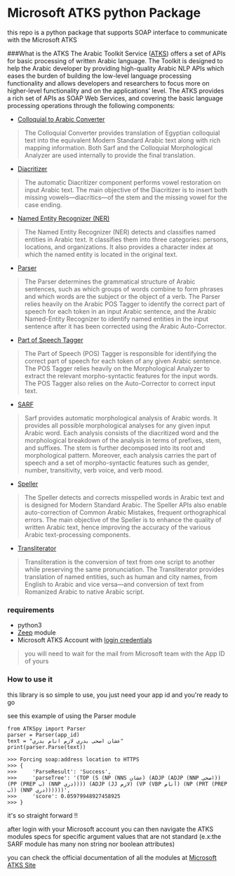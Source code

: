 # Microsoft ATKS python Package 
this repo is a python package that supports SOAP interface to communicate with the Microsoft ATKS 

###What is the ATKS
The Arabic Toolkit Service ([ATKS](https://www.microsoft.com/en-us/research/project/arabic-toolkit-service-atks/?from=http%3A%2F%2Fresearch.microsoft.com%2Fen-us%2Fprojects%2Fatks%2F)) offers a set of APIs for basic processing of written Arabic language. The Toolkit is designed to help the Arabic developer by providing high-quality Arabic NLP APIs which eases the burden of building the low-level language processing functionality and allows developers and researchers to focus more on higher-level functionality and on the applications’ level. The ATKS provides a rich set of APIs as SOAP Web Services, and covering the basic language processing operations through the following components: 
* [Colloquial to Arabic Converter](https://www.microsoft.com/en-us/research/project/colloquial-to-arabic-converter/) 
> The Colloquial Converter provides translation of Egyptian colloquial text into the equivalent Modern Standard Arabic text along with rich mapping information. Both Sarf and the Colloquial Morphological Analyzer are used internally to provide the final translation.
* [Diacritizer](https://www.microsoft.com/en-us/research/project/diacritizer/)
> The automatic Diacritizer component performs vowel restoration on input Arabic text. The main objective of the Diacritizer is to insert both missing vowels—diacritics—of the stem and the missing vowel for the case ending.
* [Named Entity Recognizer (NER)](https://www.microsoft.com/en-us/research/project/named-entity-recognizer-ner/)
> The Named Entity Recognizer (NER) detects and classifies named entities in Arabic text. It classifies them into three categories: persons, locations, and organizations. It also provides a character index at which the named entity is located in the original text.
* [Parser](https://www.microsoft.com/en-us/research/project/parser/)
> The Parser determines the grammatical structure of Arabic sentences, such as which groups of words combine to form phrases and which words are the subject or the object of a verb. The Parser relies heavily on the Arabic POS Tagger to identify the correct part of speech for each token in an input Arabic sentence, and the Arabic Named-Entity Recognizer to identify named entities in the input sentence after it has been corrected using the Arabic Auto-Corrector.
* [Part of Speech Tagger](https://www.microsoft.com/en-us/research/project/part-of-speech-pos-tagger/)
> The Part of Speech (POS) Tagger is responsible for identifying the correct part of speech for each token of any given Arabic sentence. The POS Tagger relies heavily on the Morphological Analyzer to extract the relevant morpho-syntactic features for the input words. The POS Tagger also relies on the Auto-Corrector to correct input text. 
* [SARF](https://www.microsoft.com/en-us/research/project/sarf-morphological-analyzer/)
> Sarf provides automatic morphological analysis of Arabic words. It provides all possible morphological analyses for any given input Arabic word. Each analysis consists of the diacritized word and the morphological breakdown of the analysis in terms of prefixes, stem, and suffixes. The stem is further decomposed into its root and morphological pattern. Moreover, each analysis carries the part of speech and a set of morpho-syntactic features such as gender, number, transitivity, verb voice, and verb mood.
* [Speller](https://www.microsoft.com/en-us/research/project/speller/)
> The Speller detects and corrects misspelled words in Arabic text and is designed for Modern Standard Arabic. The Speller APIs also enable auto-correction of Common Arabic Mistakes, frequent orthographical errors. The main objective of the Speller is to enhance the quality of written Arabic text, hence improving the accuracy of the various Arabic text-processing components.
* [Transliterator](https://www.microsoft.com/en-us/research/project/transliterator/)
> Transliteration is the conversion of text from one script to another while preserving the same pronunciation. The Transliterator provides translation of named entities, such as human and city names, from English to Arabic and vice versa—and conversion of text from Romanized Arabic to native Arabic script.

### requirements
* python3
* [Zeep](http://docs.python-zeep.org/en/master/) module
* Microsoft ATKS Account with [login credentials](https://www.microsoft.com/en-us/research/project/arabic-toolkit-service-atks/?from=http%3A%2F%2Fresearch.microsoft.com%2Fen-us%2Fprojects%2Fatks%2F)
> you will need to wait for the mail from Microsoft team with the App ID of yours

### How to use it
this library is so simple to use, you just need your app id and you're ready to go

see this example of using the Parser module 
```angular2html
from ATKSpy import Parser
parser = Parser(app_id)
text = "عشان اصحى بدري لازم انام بدري"
print(parser.Parse(text))

>>> Forcing soap:address location to HTTPS
>>> {
>>>     'ParseResult': 'Success',
>>>     'parseTree': '(TOP (S (NP (NNS عشان) (ADJP (ADJP (NNP اصحى)) (PP (PREP ب) (NNP دري)))) (ADJP (JJ لازم) (VP (VBP أنام) (NP (PRT (PREP ب)) (NNP دري))))))',
>>>     'score': 0.05979948927458925
>>> }
```
it's so straight forward !!

after login with your Microsoft account you can then navigate the ATKS modules specs for specific argument values that are not standard (e.x:the SARF module has many non string nor boolean attributes)

you can check the official documentation of all the modules at [Microsoft ATKS Site](http://atks.microsoft.com/Help/) 

